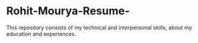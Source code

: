 # Rohit-Mourya-Resume-
This repository consists of my technical and interpersonal skills, about my education and experiences.
